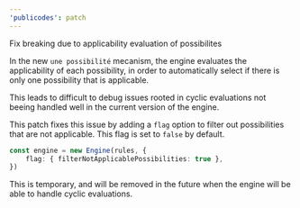 ```yaml
---
'publicodes': patch
---
```


Fix breaking due to applicability evaluation of possibilites

In the new `une possibilité` mecanism, the engine evaluates the applicability of each possibility, in order to automatically select if there is only one possibility that is applicable.

This leads to difficult to debug issues rooted in cyclic evaluations not beeing handled well in the current version of the engine.

This patch fixes this issue by adding a `flag` option to filter out possibilities that are not applicable. This flag is set to `false` by default.

```ts
const engine = new Engine(rules, {
    flag: { filterNotApplicablePossibilities: true },
})
```

This is temporary, and will be removed in the future when the engine will be able to handle cyclic evaluations.
